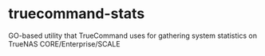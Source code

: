 # truecommand-stats
GO-based utility that TrueCommand uses for gathering system statistics on TrueNAS CORE/Enterprise/SCALE
